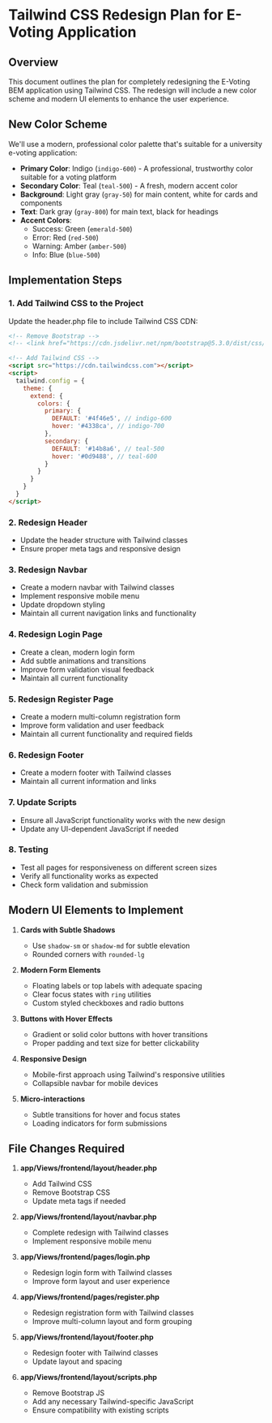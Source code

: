 # Tailwind CSS Redesign Plan for E-Voting Application

## Overview
This document outlines the plan for completely redesigning the E-Voting BEM application using Tailwind CSS. The redesign will include a new color scheme and modern UI elements to enhance the user experience.

## New Color Scheme
We'll use a modern, professional color palette that's suitable for a university e-voting application:

- **Primary Color**: Indigo (`indigo-600`) - A professional, trustworthy color suitable for a voting platform
- **Secondary Color**: Teal (`teal-500`) - A fresh, modern accent color
- **Background**: Light gray (`gray-50`) for main content, white for cards and components
- **Text**: Dark gray (`gray-800`) for main text, black for headings
- **Accent Colors**: 
  - Success: Green (`emerald-500`)
  - Error: Red (`red-500`)
  - Warning: Amber (`amber-500`)
  - Info: Blue (`blue-500`)

## Implementation Steps

### 1. Add Tailwind CSS to the Project
Update the header.php file to include Tailwind CSS CDN:
```html
<!-- Remove Bootstrap -->
<!-- <link href="https://cdn.jsdelivr.net/npm/bootstrap@5.3.0/dist/css/bootstrap.min.css" rel="stylesheet"> -->

<!-- Add Tailwind CSS -->
<script src="https://cdn.tailwindcss.com"></script>
<script>
  tailwind.config = {
    theme: {
      extend: {
        colors: {
          primary: {
            DEFAULT: '#4f46e5', // indigo-600
            hover: '#4338ca', // indigo-700
          },
          secondary: {
            DEFAULT: '#14b8a6', // teal-500
            hover: '#0d9488', // teal-600
          }
        }
      }
    }
  }
</script>
```

### 2. Redesign Header
- Update the header structure with Tailwind classes
- Ensure proper meta tags and responsive design

### 3. Redesign Navbar
- Create a modern navbar with Tailwind classes
- Implement responsive mobile menu
- Update dropdown styling
- Maintain all current navigation links and functionality

### 4. Redesign Login Page
- Create a clean, modern login form
- Add subtle animations and transitions
- Improve form validation visual feedback
- Maintain all current functionality

### 5. Redesign Register Page
- Create a modern multi-column registration form
- Improve form validation and user feedback
- Maintain all current functionality and required fields

### 6. Redesign Footer
- Create a modern footer with Tailwind classes
- Maintain all current information and links

### 7. Update Scripts
- Ensure all JavaScript functionality works with the new design
- Update any UI-dependent JavaScript if needed

### 8. Testing
- Test all pages for responsiveness on different screen sizes
- Verify all functionality works as expected
- Check form validation and submission

## Modern UI Elements to Implement

1. **Cards with Subtle Shadows**
   - Use `shadow-sm` or `shadow-md` for subtle elevation
   - Rounded corners with `rounded-lg`

2. **Modern Form Elements**
   - Floating labels or top labels with adequate spacing
   - Clear focus states with `ring` utilities
   - Custom styled checkboxes and radio buttons

3. **Buttons with Hover Effects**
   - Gradient or solid color buttons with hover transitions
   - Proper padding and text size for better clickability

4. **Responsive Design**
   - Mobile-first approach using Tailwind's responsive utilities
   - Collapsible navbar for mobile devices

5. **Micro-interactions**
   - Subtle transitions for hover and focus states
   - Loading indicators for form submissions

## File Changes Required

1. **app/Views/frontend/layout/header.php**
   - Add Tailwind CSS
   - Remove Bootstrap CSS
   - Update meta tags if needed

2. **app/Views/frontend/layout/navbar.php**
   - Complete redesign with Tailwind classes
   - Implement responsive mobile menu

3. **app/Views/frontend/pages/login.php**
   - Redesign login form with Tailwind classes
   - Improve form layout and user experience

4. **app/Views/frontend/pages/register.php**
   - Redesign registration form with Tailwind classes
   - Improve multi-column layout and form grouping

5. **app/Views/frontend/layout/footer.php**
   - Redesign footer with Tailwind classes
   - Update layout and spacing

6. **app/Views/frontend/layout/scripts.php**
   - Remove Bootstrap JS
   - Add any necessary Tailwind-specific JavaScript
   - Ensure compatibility with existing scripts